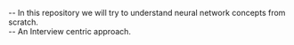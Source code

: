 -- In this repository we will try to understand neural network concepts from scratch.<br>
-- An Interview centric approach.
